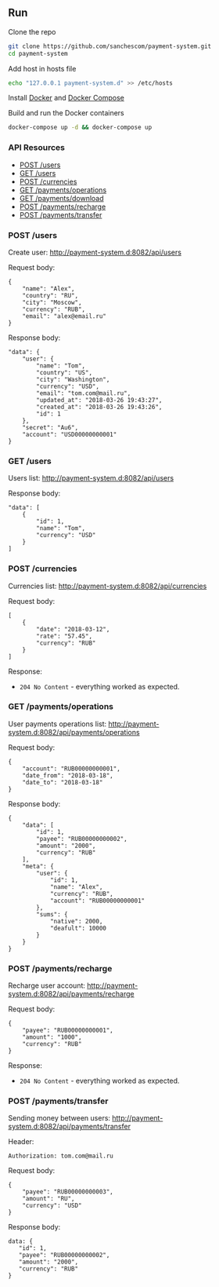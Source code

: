 ## Run
Clone the repo
```sh
git clone https://github.com/sanchescom/payment-system.git
cd payment-system
```
Add host in hosts file
```sh
echo "127.0.0.1 payment-system.d" >> /etc/hosts
```
Install [Docker](https://docs.docker.com/) and [Docker Compose](https://docs.docker.com/compose/)

Build and run the Docker containers
```sh
docker-compose up -d && docker-compose up
```

### API Resources

  - [POST /users](#post-users)
  - [GET /users](#get-users)
  - [POST /currencies](#post-currencies)
  - [GET /payments/operations](#get-operations)
  - [GET /payments/download](#get-download)
  - [POST /payments/recharge](#post-recharge)
  - [POST /payments/transfer](#post-transfer)

### POST /users

Create user: http://payment-system.d:8082/api/users

Request body:

    {
        "name": "Alex",
        "country": "RU",
        "city": "Moscow",
        "currency": "RUB",
        "email": "alex@email.ru"
    }

Response body:
    
    "data": {
        "user": {
            "name": "Tom",
            "country": "US",
            "city": "Washington",
            "currency": "USD",
            "email": "tom.com@mail.ru",
            "updated_at": "2018-03-26 19:43:27",
            "created_at": "2018-03-26 19:43:26",
            "id": 1
        },
        "secret": "Au6",
        "account": "USD00000000001"
    }

### GET /users

Users list: http://payment-system.d:8082/api/users

Response body:

    "data": [
        {
            "id": 1,
            "name": "Tom",
            "currency": "USD"
        }
    ]


### POST /currencies

Currencies list: http://payment-system.d:8082/api/currencies

Request body:

    [
        {
            "date": "2018-03-12",
            "rate": "57.45",
            "currency": "RUB"
        }
    ]

Response:

- `204 No Content` - everything worked as expected.

### GET /payments/operations

User payments operations list: http://payment-system.d:8082/api/payments/operations

Request body:

    {
        "account": "RUB00000000001",
        "date_from": "2018-03-18",
        "date_to": "2018-03-18"
    }
    
Response body:

    {
        "data": [
            "id": 1,
            "payee": "RUB00000000002",
            "amount": "2000",
            "currency": "RUB"
        ],
        "meta": {
            "user": {
                "id": 1,
                "name": "Alex",
                "currency": "RUB",
                "account": "RUB00000000001"
            },
            "sums": {
                "native": 2000,
                "deafult": 10000
            }
        }
    }
    
### POST /payments/recharge

Recharge user account: http://payment-system.d:8082/api/payments/recharge

Request body:

    {
        "payee": "RUB00000000001",
        "amount": "1000",
        "currency": "RUB"
    }

Response:

- `204 No Content` - everything worked as expected.

### POST /payments/transfer

Sending money between users: http://payment-system.d:8082/api/payments/transfer

Header:

```
Authorization: tom.com@mail.ru
```

Request body:

    {
        "payee": "RUB00000000003",
        "amount": "RU",
        "currency": "USD"
    }

Response body:
    
    data: {
       "id": 1,
       "payee": "RUB00000000002",
       "amount": "2000",
       "currency": "RUB"
    }